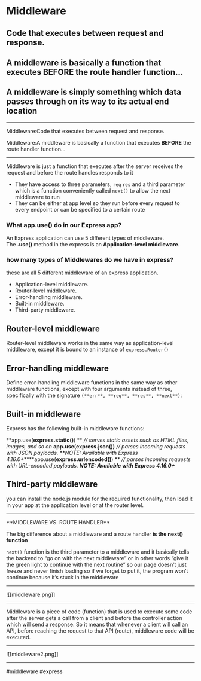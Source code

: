 # Middleware



## Code that executes between request and response.

## A middleware is basically a function that executes **BEFORE** the route handler function…

## A middleware is simply something which data passes through on its way to its actual end location
<hr>
Middleware:Code that executes between request and response.

Middleware:A middleware is basically a function that executes **BEFORE** the route handler function…
***
Middleware is just a function that executes after the server receives the request and before the route handles responds to it

-   They have access to three parameters, `req` `res` and a third parameter which is a function conveniently called `next()` to allow the next middleware to run
-   They can be either at app level so they run before every request to every endpoint or can be specified to a certain route

###  What app.use() do in our Express app?
An Express application can use 5 different types of middleware. The **.use()** method in the express is an **Application-level middleware**.


###  how many types of Middlewares do we have in express?

these are all 5 different middleware of an express application.

-   Application-level middleware.
-   Router-level middleware.
-   Error-handling middleware.
-   Built-in middleware.
-   Third-party middleware.


## Router-level middleware
Router-level middleware works in the same way as application-level middleware, except it is bound to an instance of `express.Router()`

##  Error-handling middleware
Define error-handling middleware functions in the same way as other middleware functions, except with four arguments instead of three, specifically with the signature `(**err**, **req**, **res**, **next**)`:

##  Built-in middleware

Express has the following built-in middleware functions:

**app.use(****express.static()****) **                                         _//_ _serves static assets such as HTML files, images, and so on_   **app.use(****express.json()****)**                                            _//_ _parses incoming requests with JSON payloads._ **_NOTE: Available with Express 4.16.0+_****app.use(****express.urlencoded()****)   **                                   _//_ _parses incoming requests with URL-encoded payloads._ **_NOTE: Available with Express 4.16.0+_**

## Third-party middleware

you can install the node.js module for the required functionality, then load it in your app at the application level or at the router level.
<hr>**MIDDLEWARE VS. ROUTE HANDLER**

The big difference about a middleware and a route handler **is the next() function**

`next()` function is the third parameter to a middleware and it basically tells the backend to “go on with the next middleware” or in other words “give it the green light to continue with the next routine” so our page doesn’t just freeze and never finish loading so if we forget to put it, the program won’t continue because it’s stuck in the middleware
***
![[middleware.png]]
***
Middleware is a piece of code (function) that is used to execute some code after the server gets a call from a client and before the controller action which will send a response. So it means that whenever a client will call an API, before reaching the request to that API (route), middleware code will be executed.
***
![[middleware2.png]]
***

#middleware
#express